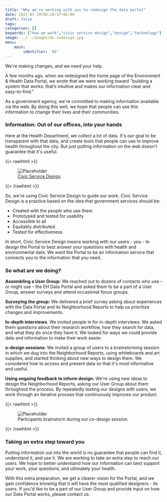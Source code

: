 ```yaml
---
title: "Why we're working with you to redesign the data portal"
date: 2021-07-19T08:20:57-04:00
draft: false
tags: 
categories: []
keywords: ["how we work","civic service design","design","technology"]
image: ../../images/ds-codesign.jpg
menu:
    main:
        identifier: '02'
---
```

We're making changes, and we need your help.

A few months ago, when we redesigned the home page of the Environment & Health Data Portal, we wrote that we were working toward "building a system that works: that’s intuitive and makes our information clear and easy-to-find."

As a government agency, we're committed to making information available via the web. By doing this well, we hope that people can use this information to change their lives and their communities.

### Information: Out of our offices, into your hands
Here at the Health Department, we collect a lot of data. It's our goal to be transparent with that data, and create tools that people can use to improve health throughout the city. But just putting information on the web doesn't guarantee that it's useful.

{{< rawhtml >}}
<figure class="figure">
<img class="figure-img" src="https://a816-dohbesp.nyc.gov/IndicatorPublic/Closerlook/codesign/csd.png" alt="Placeholder">
<figcaption class="figure-caption"><a href="https://www.civicservicedesign.com">Civic Service Design</a>.</figcaption>
</figure>

{{< /rawhtml >}}

So, we're using Civic Service Design to guide our work. Civic Service Design is a practice based on the idea that government services should be:
- Created with the people who use them
- Prototyped and tested for usability
- Accessible to all
- Equitably distributed
- Tested for effectiveness

In short, Civic Service Design means working with our users - you - to design the Portal to best answer your questions with health and environmental data. We want the Portal to be an information service that connects you to the information that you need.

### So what are we doing?
**Assembling a User Group:** We reached out to dozens of contacts who use - or might use - the EH Data Portal and asked them to be a part of a User Group, answer surveys and attend occasional focus groups.

**Surveying the group:** We delivered a brief survey asking about experiences with the Data Portal and its Neighborhood Reports to help us prioritize changes and improvements.

**In-depth interviews**. We invited people in for in-depth interviews. We asked them questions about their research workflow, how they search for data, and what they do once they have it. We looked for ways we could provide data and information to make their work easier.

**o-design sessions:** We invited a group of users to a brainstorming session in which we dug into the Neighborhood Reports, using whiteboards and art supplies, and started thinking about new ways to design them. We considered how to access and present data so that it's most informative and useful.

**Using ongoing feedback to inform design:** We're using new ideas to design the Neighborhood Reports, asking our User Group about them throughout the process. By repeatedly testing our designs with users, we work through an iterative process that continuously improves our product.

{{< rawhtml >}}
<figure class="figure">
<img class="figure-img" src="https://a816-dohbesp.nyc.gov/IndicatorPublic/Closerlook/codesign/codesign1.JPG" alt="Placeholder">
<figcaption class="figure-caption">Participants brainstorm during our co-design session.</figcaption>
 </figure>

{{< /rawhtml >}}

### Taking an extra step toward you
Putting information out into the world is no guarantee that people can find it, understand it, and use it. We are working to take an extra step to reach our users. We hope to better understand how our information can best support your work, your questions, and ultimately your health.

With this extra preparation, we get a clearer vision for the Portal, and we gain confidence knowing that it will have the most qualified designers - its users. If you'd like to be a part of our User Group and provide input on how our Data Portal works, please contact us.
